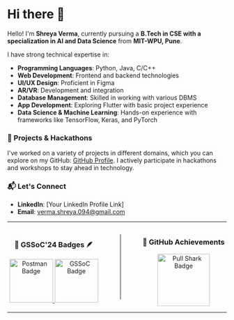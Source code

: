 # Hi there 👋

Hello! I'm **Shreya Verma**, currently pursuing a **B.Tech in CSE with a specialization in AI and Data Science** from **MIT-WPU, Pune**.

I have strong technical expertise in:
- **Programming Languages**: Python, Java, C/C++  
- **Web Development**: Frontend and backend technologies  
- **UI/UX Design**: Proficient in Figma  
- **AR/VR**: Development and integration  
- **Database Management**: Skilled in working with various DBMS  
- **App Development**: Exploring Flutter with basic project experience  
- **Data Science & Machine Learning**: Hands-on experience with frameworks like TensorFlow, Keras, and PyTorch  

### 🔭 Projects & Hackathons  
I've worked on a variety of projects in different domains, which you can explore on my GitHub: [GitHub Profile](https://github.com/vermu490). I actively participate in hackathons and workshops to stay ahead in technology.

### 📬 Let's Connect  
- **LinkedIn**: [Your LinkedIn Profile Link]  
- **Email**: verma.shreya.094@gmail.com  

---

<div align="center" style="display: flex; align-items: center; justify-content: center; gap: 50px;">
  <!-- GSSoC Badges Section -->
  <div>
    <h3>🌟 GSSoC'24 Badges 🪶</h3>
    <a href="https://gssoc.girlscript.tech/leaderboard">
      <img src="https://raw.githubusercontent.com/GSSoC24/Postman-Challenge/main/docs/assets/Postman%20White.png" width="100px" height="100px" alt="Postman Badge" />
      <img src="https://raw.githubusercontent.com/GSSoC24/Postman-Challenge/main/docs/assets/1.png" width="100px" height="100px" alt="GSSoC Badge" />
    </a>
  </div>
  
  <!-- Vertical Divider -->
  <div style="border-left: 2px solid gray; height: 150px;"></div>
  
  <!-- GitHub Achievements Section -->
  <div>
    <h3>🦈 GitHub Achievements</h3>
    <img src="https://github.githubassets.com/assets/pull-shark-default-498c279a747d.png" width="120px" height="120px" alt="Pull Shark Badge" />
  </div>
</div>

---

